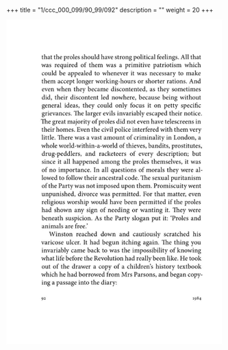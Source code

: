 +++
title = "1/ccc_000_099/90_99/092"
description = ""
weight = 20
+++

<img class="center-fit-jpg" src="/jpg_/out_jpg_1984__092.jpg" ></img>

